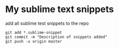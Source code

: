 My sublime text snippets
======
add all sublime test snippets to the repo

```
git add *.sublime-snippet
git commit -m "Description of snippets added"
git push -u origin master
```

